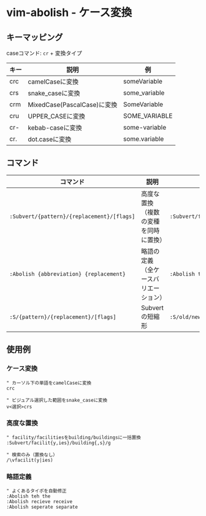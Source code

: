 # vim-abolish - ケース変換

## キーマッピング

caseコマンド: `cr` + 変換タイプ

| キー | 説明 | 例 |
|------|------|-----|
| crc | camelCaseに変換 | someVariable |
| crs | snake_caseに変換 | some_variable |
| crm | MixedCase(PascalCase)に変換 | SomeVariable |
| cru | UPPER_CASEに変換 | SOME_VARIABLE |
| cr- | kebab-caseに変換 | some-variable |
| cr. | dot.caseに変換 | some.variable |

## コマンド

| コマンド | 説明 | 例 |
|----------|------|-----|
| `:Subvert/{pattern}/{replacement}/[flags]` | 高度な置換（複数の変種を同時に置換） | `:Subvert/facilit{y,ies}/building{,s}/g` |
| `:Abolish {abbreviation} {replacement}` | 略語の定義（全ケースバリエーション） | `:Abolish teh the` |
| `:S/{pattern}/{replacement}/[flags]` | Subvertの短縮形 | `:S/old/new/g` |

## 使用例

### ケース変換
```vim
" カーソル下の単語をcamelCaseに変換
crc

" ビジュアル選択した範囲をsnake_caseに変換
v<選択>crs
```

### 高度な置換
```vim
" facility/facilitiesをbuilding/buildingsに一括置換
:Subvert/facilit{y,ies}/building{,s}/g

" 検索のみ（置換なし）
/\vfacilit(y|ies)
```

### 略語定義
```vim
" よくあるタイポを自動修正
:Abolish teh the
:Abolish recieve receive
:Abolish seperate separate
```